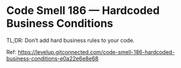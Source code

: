 # Code Smell 186 — Hardcoded Business Conditions

TL;DR: Don’t add hard business rules to your code.

Ref: https://levelup.gitconnected.com/code-smell-186-hardcoded-business-conditions-e0a22e6e8e68
